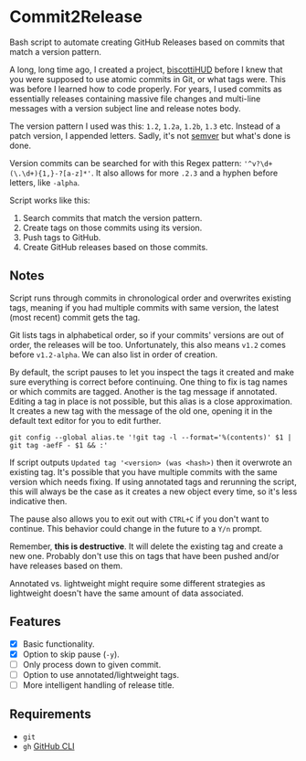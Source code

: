 # Commit2Release

Bash script to automate creating GitHub Releases based on commits that match a version pattern.

A long, long time ago, I created a project, [biscottiHUD](https://github.com/MedicodiBiscotti/biscottihud) before I knew that you were supposed to use atomic commits in Git, or what tags were. This was before I learned how to code properly. For years, I used commits as essentially releases containing massive file changes and multi-line messages with a version subject line and release notes body.

The version pattern I used was this: `1.2`, `1.2a`, `1.2b`, `1.3` etc. Instead of a patch version, I appended letters. Sadly, it's not [semver](https://semver.org/) but what's done is done.

Version commits can be searched for with this Regex pattern: `'^v?\d+(\.\d+){1,}-?[a-z]*'`. It also allows for more `.2.3` and a hyphen before letters, like `-alpha`.

Script works like this:

1. Search commits that match the version pattern.
2. Create tags on those commits using its version.
3. Push tags to GitHub.
4. Create GitHub releases based on those commits.

## Notes

Script runs through commits in chronological order and overwrites existing tags, meaning if you had multiple commits with same version, the latest (most recent) commit gets the tag.

Git lists tags in alphabetical order, so if your commits' versions are out of order, the releases will be too. Unfortunately, this also means `v1.2` comes before `v1.2-alpha`. We can also list in order of creation.

By default, the script pauses to let you inspect the tags it created and make sure everything is correct before continuing. One thing to fix is tag names or which commits are tagged. Another is the tag message if annotated. Editing a tag in place is not possible, but this alias is a close approximation. It creates a new tag with the message of the old one, opening it in the default text editor for you to edit further.

```shell
git config --global alias.te '!git tag -l --format='%(contents)' $1 | git tag -aefF - $1 && :'
```

If script outputs `Updated tag '<version> (was <hash>)` then it overwrote an existing tag. It's possible that you have multiple commits with the same version which needs fixing. If using annotated tags and rerunning the script, this will always be the case as it creates a new object every time, so it's less indicative then.

The pause also allows you to exit out with `CTRL+C` if you don't want to continue. This behavior could change in the future to a `Y/n` prompt.

Remember, **this is destructive**. It will delete the existing tag and create a new one. Probably don't use this on tags that have been pushed and/or have releases based on them.

Annotated vs. lightweight might require some different strategies as lightweight doesn't have the same amount of data associated.

## Features

- [x] Basic functionality.
- [x] Option to skip pause (`-y`).
- [ ] Only process down to given commit.
- [ ] Option to use annotated/lightweight tags.
- [ ] More intelligent handling of release title.

## Requirements

- `git`
- `gh` [GitHub CLI](https://cli.github.com/)
